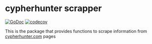 # cypherhunter scrapper
[![GoDoc](https://pkg.go.dev/badge/github.com/feynmaz/cypherhunterscrapper?status.svg)](https://pkg.go.dev/github.com/feynmaz/cypherhunterscrapper?tab=doc)
[![codecov](https://codecov.io/gh/feynmaz/cypherhunterscrapper/branch/main/graph/badge.svg?token=3JUZBAJS9D)](https://codecov.io/gh/feynmaz/cypherhunterscrapper)

This is the package that provides functions to scrape information from [cypherhunter.com](https://www.cypherhunter.com/) pages
